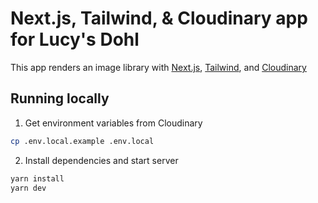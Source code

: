 # Next.js, Tailwind, & Cloudinary app for Lucy's Dohl

This app renders an image library with [Next.js](https://nextjs.com), [Tailwind](https://tailwindcss.com), and [Cloudinary](https://cloudinary.com)

## Running locally

1. Get environment variables from Cloudinary

```bash
cp .env.local.example .env.local
```

2. Install dependencies and start server

```bash
yarn install
yarn dev
```
